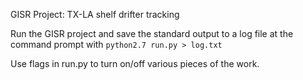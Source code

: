 GISR Project: TX-LA shelf drifter tracking

Run the GISR project and save the standard output to a log file at the command prompt with `python2.7 run.py > log.txt`

Use flags in run.py to turn on/off various pieces of the work.